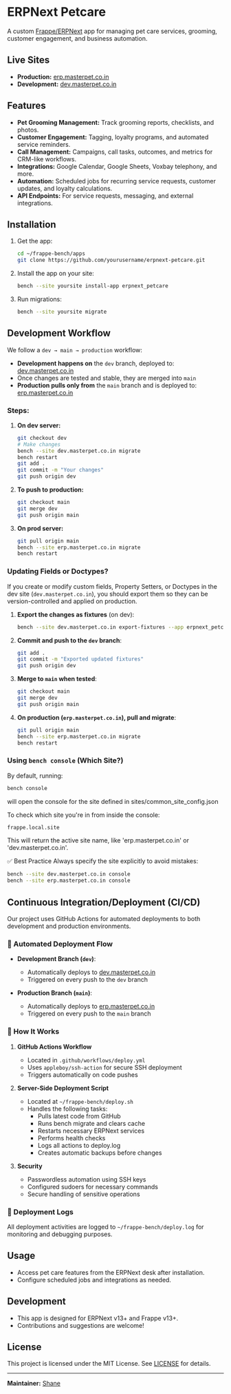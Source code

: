 # ERPNext Petcare

A custom [Frappe/ERPNext](https://erpnext.com/) app for managing pet care services, grooming, customer engagement, and business automation.

## Live Sites

- **Production:** [erp.masterpet.co.in](https://erp.masterpet.co.in)
- **Development:** [dev.masterpet.co.in](https://dev.masterpet.co.in)

## Features

- **Pet Grooming Management:** Track grooming reports, checklists, and photos.
- **Customer Engagement:** Tagging, loyalty programs, and automated service reminders.
- **Call Management:** Campaigns, call tasks, outcomes, and metrics for CRM-like workflows.
- **Integrations:** Google Calendar, Google Sheets, Voxbay telephony, and more.
- **Automation:** Scheduled jobs for recurring service requests, customer updates, and loyalty calculations.
- **API Endpoints:** For service requests, messaging, and external integrations.

## Installation

1. Get the app:
    ```bash
    cd ~/frappe-bench/apps
    git clone https://github.com/yourusername/erpnext-petcare.git
    ```

2. Install the app on your site:
    ```bash
    bench --site yoursite install-app erpnext_petcare
    ```

3. Run migrations:
    ```bash
    bench --site yoursite migrate
    ```

## Development Workflow

We follow a `dev → main → production` workflow:

- **Development happens on** the `dev` branch, deployed to: [dev.masterpet.co.in](https://dev.masterpet.co.in)
- Once changes are tested and stable, they are merged into `main`
- **Production pulls only from** the `main` branch and is deployed to: [erp.masterpet.co.in](https://erp.masterpet.co.in)

### Steps:

1. **On dev server:**
    ```bash
    git checkout dev
    # Make changes
    bench --site dev.masterpet.co.in migrate
    bench restart
    git add .
    git commit -m "Your changes"
    git push origin dev
    ```

2. **To push to production:**
    ```bash
    git checkout main
    git merge dev
    git push origin main
    ```

3. **On prod server:**
    ```bash
    git pull origin main
    bench --site erp.masterpet.co.in migrate
    bench restart
    ```

### Updating Fields or Doctypes?

If you create or modify custom fields, Property Setters, or Doctypes in the dev site (`dev.masterpet.co.in`), you should export them so they can be version-controlled and applied on production.

1. **Export the changes as fixtures** (on dev):
    ```bash
    bench --site dev.masterpet.co.in export-fixtures --app erpnext_petcare
    ```

2. **Commit and push to the `dev` branch**:
    ```bash
    git add .
    git commit -m "Exported updated fixtures"
    git push origin dev
    ```

3. **Merge to `main` when tested**:
    ```bash
    git checkout main
    git merge dev
    git push origin main
    ```

4. **On production (`erp.masterpet.co.in`), pull and migrate**:
    ```bash
    git pull origin main
    bench --site erp.masterpet.co.in migrate
    bench restart
    ```

### Using `bench console` (Which Site?)

By default, running:

```bash
bench console
```
will open the console for the site defined in sites/common_site_config.json

To check which site you're in from inside the console:
```bash
frappe.local.site
```
This will return the active site name, like 'erp.masterpet.co.in' or 'dev.masterpet.co.in'.

✅ Best Practice
Always specify the site explicitly to avoid mistakes:

```bash
bench --site dev.masterpet.co.in console
bench --site erp.masterpet.co.in console
```

## Continuous Integration/Deployment (CI/CD)

Our project uses GitHub Actions for automated deployments to both development and production environments.

### 🚀 Automated Deployment Flow

- **Development Branch (`dev`)**: 
  - Automatically deploys to [dev.masterpet.co.in](https://dev.masterpet.co.in)
  - Triggered on every push to the `dev` branch

- **Production Branch (`main`)**: 
  - Automatically deploys to [erp.masterpet.co.in](https://erp.masterpet.co.in)
  - Triggered on every push to the `main` branch

### 🔧 How It Works

1. **GitHub Actions Workflow**
   - Located in `.github/workflows/deploy.yml`
   - Uses `appleboy/ssh-action` for secure SSH deployment
   - Triggers automatically on code pushes

2. **Server-Side Deployment Script**
   - Located at `~/frappe-bench/deploy.sh`
   - Handles the following tasks:
     - Pulls latest code from GitHub
     - Runs bench migrate and clears cache
     - Restarts necessary ERPNext services
     - Performs health checks
     - Logs all actions to deploy.log
     - Creates automatic backups before changes

3. **Security**
   - Passwordless automation using SSH keys
   - Configured sudoers for necessary commands
   - Secure handling of sensitive operations

### 📝 Deployment Logs

All deployment activities are logged to `~/frappe-bench/deploy.log` for monitoring and debugging purposes.

## Usage

- Access pet care features from the ERPNext desk after installation.
- Configure scheduled jobs and integrations as needed.

## Development

- This app is designed for ERPNext v13+ and Frappe v13+.
- Contributions and suggestions are welcome!

## License

This project is licensed under the MIT License. See [LICENSE](LICENSE) for details.

---

**Maintainer:** [Shane](mailto:shanejms2@gmail.com)